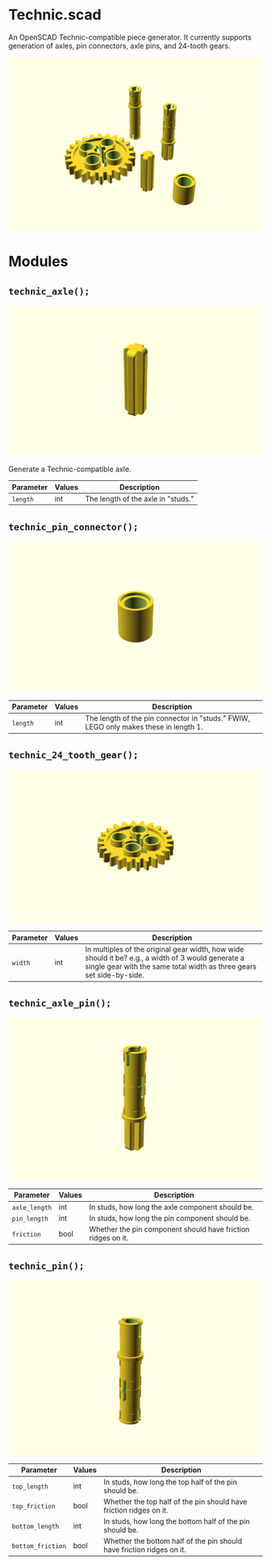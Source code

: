 # Technic.scad

An OpenSCAD Technic-compatible piece generator. It currently supports generation of axles, pin connectors, axle pins, and 24-tooth gears.

![The default ouput of each Technic.scad module.](images/Technic.png)

Modules
=======

`technic_axle();`
-----------------
![An axle compatible with LEGO part #3704.](images/technic_axle.png)

Generate a Technic-compatible axle.

| Parameter | Values| Description |
|---|---|---|
| `length` | int | The length of the axle in "studs." |

`technic_pin_connector();`
--------------------------
![A pin connector compatible with LEGO part #18654.](images/technic_pin_connector.png)

| Parameter | Values| Description |
|---|---|---|
| `length` | int | The length of the pin connector in "studs." FWIW, LEGO only makes these in length 1. |

`technic_24_tooth_gear();`
--------------------------
![A 24-tooth gear compatible with LEGO part #3648.](images/technic_24_tooth_gear.png)

| Parameter | Values| Description |
|---|---|---|
| `width` | int | In multiples of the original gear width, how wide should it be? e.g., a width of 3 would generate a single gear with the same total width as three gears set side-by-side. |

`technic_axle_pin();`
--------------------------
![An axle pin compatible with LEGO part #11214.](images/technic_axle_pin.png)

| Parameter | Values| Description |
|---|---|---|
| `axle_length` | int | In studs, how long the axle component should be. |
| `pin_length` | int | In studs, how long the pin component should be. |
| `friction` | bool | Whether the pin component should have friction ridges on it. |

`technic_pin();`
--------------------------
![A pin compatible with LEGO part #2780.](images/technic_pin.png)

| Parameter | Values| Description |
|---|---|---|
| `top_length` | int | In studs, how long the top half of the pin should be. |
| `top_friction` | bool | Whether the top half of the pin should have friction ridges on it. |
| `bottom_length` | int | In studs, how long the bottom half of the pin should be. |
| `bottom_friction` | bool | Whether the bottom half of the pin should have friction ridges on it. |
